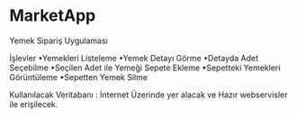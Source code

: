 # MarketApp

Yemek Sipariş Uygulaması


İşlevler
•Yemekleri Listeleme
•Yemek Detayı Görme
•Detayda Adet Seçebilme
•Seçilen Adet ile Yemeği Sepete Ekleme
•Sepetteki Yemekleri Görüntüleme
•Sepetten Yemek Silme


Kullanılacak Veritabanı : İnternet Üzerinde yer alacak ve Hazır webservisler ile erişilecek.




